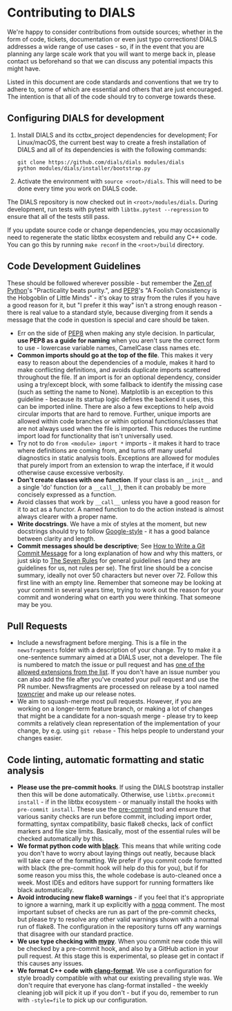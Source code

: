 # Contributing to DIALS

We're happy to consider contributions from outside sources; whether in the form
of code, tickets, documentation or even just typo corrections! DIALS addresses
a wide range of use cases - so, if in the event that you are planning any large
scale work that you will want to merge back in, please contact us beforehand so
that we can discuss any potential impacts this might have.

Listed in this document are code standards and conventions that we try
to adhere to, some of which are essential and others that are just encouraged.
The intention is that all of the code should try to converge towards these.

## Configuring DIALS for development

1.  Install DIALS and its cctbx_project dependencies for development; For
    Linux/macOS, the current best way to create a fresh installation of DIALS
    and all of its dependencies is with the following commands:
    ```
    git clone https://github.com/dials/dials modules/dials
    python modules/dials/installer/bootstrap.py
    ```
2.  Activate the environment with `source <root>/dials`. This will
    need to be done every time you work on DIALS code.

The DIALS repository is now checked out in `<root>/modules/dials`. During
development, run tests with pytest with `libtbx.pytest --regression` to ensure
that all of the tests still pass.

If you update source code or change dependencies, you may occasionally need
to regenerate the static libtbx ecosystem and rebuild any C++ code. You can
go this by running `make reconf` in the `<root>/build` directory.

## Code Development Guidelines

These should be followed wherever possible - but remember the [Zen of Python]'s
"Practicality beats purity.", and [PEP8]'s "A Foolish Consistency is the
Hobgoblin of Little Minds" - it's okay to stray from the rules if you have a
good reason for it, but "I prefer it this way" isn't a strong enough reason -
there is real value to a standard style, because diverging from it sends a
message that the code in question is special and care should be taken.

- Err on the side of [PEP8] when making any style decision. In particular,
  **use PEP8 as a guide for naming** when you aren't sure the correct form to
  use - lowercase variable names, CamelCase class names etc.
- **Common imports should go at the top of the file**.  This makes it very easy
  to reason about the dependencies of a module, makes it hard to make
  conflicting definitions, and avoids duplicate imports scattered throughout
  the file. If an import is for an optional dependency, consider using a
  try/except block, with some fallback to identify the missing case (such as
  setting the name to None). Matplotlib is an exception to this guideline -
  because its startup logic defines the backend it uses, this can be imported
  inline. There are also a few exceptions to help avoid circular imports that
  are hard to remove. Further, unique imports are allowed within code branches
  or within optional functions/classes that are not always used when the file is
  imported.  This reduces the runtime import load for functionality that isn't
  universally used.
- Try not to do `from <module> import *` imports - it makes it hard to trace
  where definitions are coming from, and turns off many useful diagnostics in
  static analysis tools. Exceptions are allowed for modules that purely import
  from an extension to wrap the interface, if it would otherwise cause
  excessive verbosity.
- **Don't create classes with one function**. If your class is an `__init__`
  and a single 'do' function (or a `__call__`), then it can probably be more
  concisely expressed as a function.
- Avoid classes that work by `__call__` unless you have a good reason for it to
  act as a functor. A named function to do the action instead is almost always
  clearer with a proper name.
- **Write docstrings**. We have a mix of styles at the moment, but new
  docstrings should try to follow [Google-style] - it has a good balance
  between clarity and length.
- **Commit messages should be descriptive**; See [How to Write a Git Commit
  Message] for a long explanation of how and why this matters, or just skip to
  [The Seven Rules] for general guidelines (and they are guidelines for us, not
  rules per se). The first line should be a concise summary, ideally not over
  50 characters but never over 72. Follow this first line with an empty line.
  Remember that someone may be looking at your commit in several years time,
  trying to work out the reason for your commit and wondering what on earth you
  were thinking. That someone may be you.

## Pull Requests

- Include a newsfragment before merging. This is a file in the
  `newsfragments` folder with a description of your change. Try to make it
  a one-sentence summary aimed at a DIALS user, not a developer. The file is
  numbered to match the issue or pull request and has 
  [one of the allowed extensions from the list][news-README]. 
  If you don't have an issue number you can also add the file after you've
  created your pull request and use the PR number. Newsfragments are
  processed on release by a tool named [towncrier] and make up our release notes. 
- We aim to squash-merge most pull requests. However, if you are working on a
  longer-term feature branch, or making a lot of changes that might be a
  candidate for a non-squash merge - please try to keep commits a relatively
  clean representation of the implementation of your change, by e.g. using
  `git rebase` - This helps people to understand your changes easier.


## Code linting, automatic formatting and static analysis

- **Please use the pre-commit hooks**. If using the DIALS bootstrap installer
  then this will be done automatically. Otherwise, use `libtbx.precommit
  install` - if in the libtbx ecosystem - or manually install the hooks with
  `pre-commit install`. These use the [pre-commit] tool and ensure that
  various sanity checks are run before commit, including import order,
  formatting, syntax compatibility, basic flake8 checks, lack of conflict
  markers and file size limits. Basically, most of the essential rules will be
  checked automatically by this.
- **We format python code with [black]**. This means that while writing code
  you don't have to worry about laying things out neatly, because black will
  take care of the formatting. We prefer if you commit code formatted with
  black (the pre-commit hook will help do this for you), but if for some reason
  you miss this, the whole codebase is auto-cleaned once a week. Most IDEs
  and editors have support for running formatters like black automatically.
- **Avoid introducing new flake8 warnings** - if you feel that it's appropriate
  to ignore a warning, mark it up explicitly with a [noqa] comment. The most
  important subset of checks are run as part of the pre-commit checks, but
  please try to resolve any other valid warnings shown with a normal run of
  flake8. The configuration in the repository turns off any warnings that
  disagree with our standard practice.
- **We use type checking with [mypy]**. When you commit new code this will be
  checked by a pre-commit hook, and also by a GitHub action in your pull request.
  At this stage this is experimental, so please get in contact if this causes
  any issues.
- **We format C++ code with [clang-format]**. We use a configuration for style
  broadly compatible with what our existing prevailing style was. We don't
  require that everyone has clang-format installed - the weekly cleaning job
  will pick it up if you don't - but if you do, remember to run with
  `-style=file` to pick up our configuration.


[pre-commit]: https://github.com/pre-commit/pre-commit
[black]: https://github.com/psf/black
[mypy]: https://mypy.readthedocs.io/en/stable/
[isort]: https://github.com/PyCQA/isort
[clang-format]: https://clang.llvm.org/docs/ClangFormat.html
[noqa]: http://flake8.pycqa.org/en/3.7.7/user/violations.html#in-line-ignoring-errors
[PEP8]: https://www.python.org/dev/peps/pep-0008
[Google-style]: https://sphinxcontrib-napoleon.readthedocs.io/en/latest/example_google.html
[Zen of Python]: https://www.python.org/dev/peps/pep-0020/#the-zen-of-python
[How to Write a Git Commit Message]: https://chris.beams.io/posts/git-commit
[The Seven Rules]: https://chris.beams.io/posts/git-commit/#seven-rules
[news-README]: https://github.com/dials/dials/blob/master/newsfragments/README.MD
[towncrier]: https://github.com/twisted/towncrier
